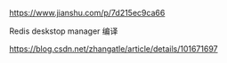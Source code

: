 https://www.jianshu.com/p/7d215ec9ca66 





Redis deskstop manager  编译

https://blog.csdn.net/zhangatle/article/details/101671697